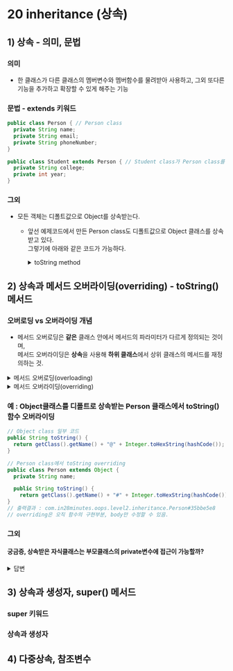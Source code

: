 # 20 inheritance (상속)
## 1) 상속 - 의미, 문법
### 의미
- 한 클래스가 다른 클래스의 멤버변수와 멤버함수를 물려받아 사용하고, 그외 또다른 기능을 추가하고 확장할 수 있게 해주는 기능
### 문법 - extends 키워드
``` java
public class Person { // Person class
  private String name;
  private String email;
  private String phoneNumber;
}

public class Student extends Person { // Student class가 Person class를 상속받는다
  private String college;
  private int year;
}
```

### 그외
- 모든 객체는 디폴트값으로 Object를 상속받는다.
  - 앞선 예제코드에서 만든 Person class도 디폴트값으로 Object 클래스를 상속받고 있다. </br>
    그렇기에 아래와 같은 코드가 가능하다.
    <details>
      <summary>toString method</summary>
      
      ```java
      Person person = new Person();
      person.toString();
      // Object 클래스에 있는 toString method를 불러온 것.
      ```
    </details>

## 2) 상속과 메서드 오버라이딩(overriding) - toString() 메서드

### 오버로딩 vs 오버라이딩 개념
- 메서드 오버로딩은 **같은** 클래스 안에서 메서드의 파라미터가 다르게 정의되는 것이며, </br>
  메서드 오버라이딩은 **상속**을 사용해 **하위 클래스**에서 상위 클래스의 메서드를 재정의하는 것.
<details>
  <summary>메서드 오버로딩(overloading)</summary>
  
  - **한** 클래스 안에서, 같은 이름의 메서드를 여러 개 정의하는 것
  - 오버로딩된 메서드들은 같은 이름을 가지지만, 파라미터의 개수나 타입이 다르다.
  - 예 : void print(String s), void print(int i)
  
</details>
<details>
  <summary>메서드 오버라이딩(overriding)</summary>
  
  - **상속**을 사용해 **하위** 클래스에서 상위 클래스의 메서드를 재정의하는 것
  - 오버라이딩된 메서드는 같은 이름, 같은 파라미터 타입, 같은 파라미터 개수, 같은 리턴 타입이 같다.</br>
    즉, 모든 게 같다. 다만 함수의 body구현부분이 다르다.
  - 예 : void print(), void print()
  
</details>

### 예 : Object클래스를 디폴트로 상속받는 Person 클래스에서 toString() 함수 오버라이딩
``` java
// Object class 일부 코드
public String toString() {
  return getClass().getName() + "@" + Integer.toHexString(hashCode());
}

// Person class에서 toString overriding
public class Person extends Object {
  private String name;

  public String toString() {
    return getClass().getName() + "#" + Integer.toHexString(hashCode());
}
// 출력결과 : com.in28minutes.oops.level2.inheritance.Person#35bbe5e8
// overriding은 오직 함수의 구현부분, body만 수정할 수 있음.
```
### 그외
#### 궁금증, 상속받은 자식클래스는 부모클래스의 private변수에 접근이 가능할까?
<details>
  <summary>답변</summary>
  
  불가능. 아무리 상속받은 자식 클래스일지라도, 부모 클래스의 private 변수에는 접근 불가능.</br>
  - private변수는 해당 클래스만 접근이 가능하기에, 자식 클래스가 부모 클래스의 private변수에 접근하고자 한다면 </br>
    **부모클래스의 멤버함수**를 이용하면 된다.
  - 혹은, 부모클래스에서 **public이나 protected 접근제한자**를 쓰면, 해당 멤버변수에 직접 접근 가능!
</details>

## 3) 상속과 생성자, super() 메서드
### super 키워드
### 상속과 생성자

## 4) 다중상속, 참조변수
